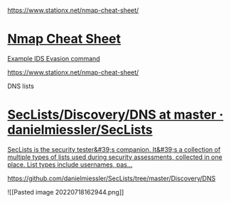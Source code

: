 https://www.stationx.net/nmap-cheat-sheet/
<div class="rich-link-card-container"><a class="rich-link-card" href="https://www.stationx.net/nmap-cheat-sheet/" target="_blank">
	<div class="rich-link-image-container">
		<div class="rich-link-image" style="background-image: url('https://www.stationx.net/wp-content/uploads/2020/05/Screen-Shot-2017-07-07-at-14.37.37.png')">
	</div>
	</div>
	<div class="rich-link-card-text">
		<h1 class="rich-link-card-title">Nmap Cheat Sheet</h1>
		<p class="rich-link-card-description">
		Example IDS Evasion command
		</p>
		<p class="rich-link-href">
		https://www.stationx.net/nmap-cheat-sheet/
		</p>
	</div>
</a></div>

DNS lists

<div class="rich-link-card-container"><a class="rich-link-card" href="https://github.com/danielmiessler/SecLists/tree/master/Discovery/DNS" target="_blank">
	<div class="rich-link-image-container">
		<div class="rich-link-image" style="background-image: url('https://opengraph.githubassets.com/bf34be64c8d233d0c201ecbb0284d4aa42da5cc14b8d80c4c439c96516e69e35/danielmiessler/SecLists')">
	</div>
	</div>
	<div class="rich-link-card-text">
		<h1 class="rich-link-card-title">SecLists/Discovery/DNS at master · danielmiessler/SecLists</h1>
		<p class="rich-link-card-description">
		SecLists is the security tester&amp;#39;s companion. It&amp;#39;s a collection of multiple types of lists used during security assessments, collected in one place. List types include usernames, pas...
		</p>
		<p class="rich-link-href">
		https://github.com/danielmiessler/SecLists/tree/master/Discovery/DNS
		</p>
	</div>
</a></div>



![[Pasted image 20220718162944.png]]